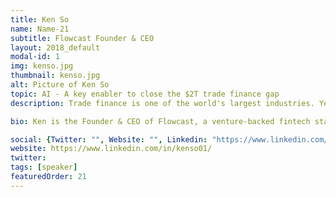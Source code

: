 ```yaml
---
title: Ken So
name: Name-21
subtitle: Flowcast Founder & CEO
layout: 2018_default
modal-id: 1
img: kenso.jpg
thumbnail: kenso.jpg
alt: Picture of Ken So
topic: AI - A key enabler to close the $2T trade finance gap
description: Trade finance is one of the world's largest industries. Yet we are faced with $2T in financing gap due to the inability for SMEs having access to affordable finance. This is largely due to the existing bank credit underwriting approach which is very rigid and antiquated. Our AI/machine learning approach allows for both better credit decisions and the improved access to credit for many businesses. Our goal is to transform the trade finance industry.

bio: Ken is the Founder & CEO of Flowcast, a venture-backed fintech startup that is reinventing trade finance using AI. Prior to founding Flowcast, Ken has over 15 years of experience in investment banking, M&A, and engineering. He closed over $4B in M&A deals and strategic partnerships in his career. He has been in Silicon Valley all of his career, started out as a hardware engineer and became one of the inventors of the world's first 3D non-volatile memory chip. Ken holds over 11 patents. He received his MBA from UC Berkeley, Masters in EE from Univ of Illinois Urbana-Champaign, and Bachelor of EE from the University of Waterloo. 

social: {Twitter: "", Website: "", Linkedin: "https://www.linkedin.com/in/kenso01/" }
website: https://www.linkedin.com/in/kenso01/
twitter: 
tags: [speaker]
featuredOrder: 21
---
```

